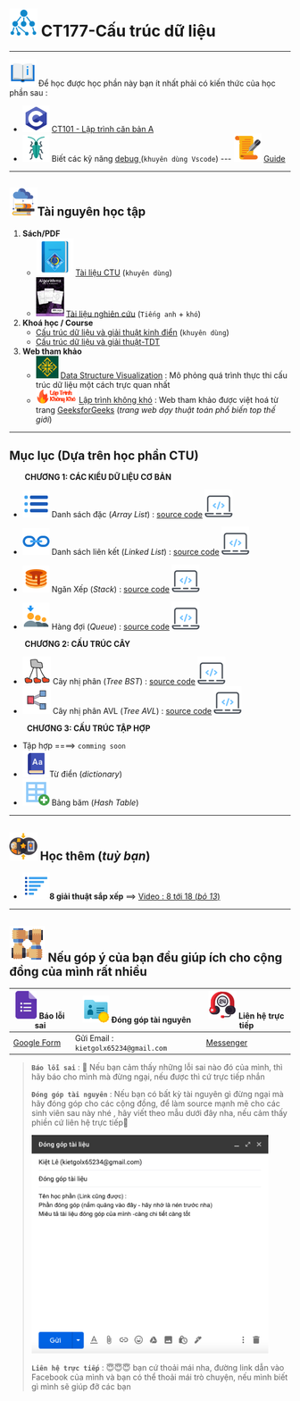 # ![cautrucdulieupng](https://raw.githubusercontent.com/Zenfection/Image/master/2020/12/15-13-15-54-cautrucdulieu.png) CT177-Cấu trúc dữ liệu

---

![icons8-user_manual.png](https://raw.githubusercontent.com/Zenfection/Image/master/2020/12/23-22-00-06-icons8-user_manual.png) Để học được học phần này bạn ít nhất phải có kiến thức của học phần sau :

- [![icons8cprogrammingpng](https://raw.githubusercontent.com/Zenfection/Image/master/2020/12/15-13-40-39-icons8-c_programming.png)](https://zenfection.github.io/CTU/CT101-Lap%20trinh%20can%20ban%20A/) [CT101 - Lập trình căn bản A](https://zenfection.github.io/CTU/CT101-Lap%20trinh%20can%20ban%20A/)
- ![icons8-bug.png](https://raw.githubusercontent.com/Zenfection/Image/master/2020/12/17-00-22-00-icons8-bug.png) Biết các kỹ năng [debug ](https://viblo.asia/p/gioi-thieu-ve-debug-DzVkpoKZenW)(`khuyên dùng Vscode`) --- [![History.png](https://raw.githubusercontent.com/Zenfection/Image/master/2020/12/23-20-22-50-History.png)](https://zenfection.github.io/Source/Vscode/) [Guide](https://zenfection.github.io/Source/Vscode/)

---

## <img title="" src="https://raw.githubusercontent.com/Zenfection/Image/master/2020/12/15-14-31-38-Cloud%20Library.png" alt="Cloud Librarypng" width="50">Tài nguyên học tập

1. **Sách/PDF**
   - [<img title="" src="https://raw.githubusercontent.com/Zenfection/Image/master/2020/12/16-22-48-56-CTU%20book.png" alt="CTU book.png" width="67">](https://github.com/Zenfection/CTU/tree/main/CT177-Cau%20truc%20du%20lieu/Tài%20liệu) [Tài liệu CTU](https://github.com/Zenfection/CTU/tree/main/CT177-Cau%20truc%20du%20lieu/Tài%20liệu) (`khuyên dùng`)
   - [<img src="https://raw.githubusercontent.com/Zenfection/Image/master/2020/12/16-22-54-28-AlgorithmsGrow.png" title="" alt="AlgorithmsGrow.png" width="50">](https://github.com/Zenfection/CTU/blob/main/Programing%20Book/Algorithms.pdf)  [Tài liệu nghiên cứu](https://github.com/Zenfection/CTU/blob/main/Programing%20Book/Algorithms.pdf) (`Tiếng anh` + `khó`)
2. **Khoá học / Course**
   - [Cấu trúc dữ liệu và giải thuật kinh điển](https://drive.google.com/drive/folders/1YcUgdWSo9GjHm8j1644oPv5nUhj1tNKB?usp=sharing) (`khuyên dùng`)
   - [Cấu trúc dữ liệu và giải thuật-TDT](https://drive.google.com/drive/folders/1WHad8E9veuGBA4qItcOdZm1D5MG1ZiAr?usp=sharing) 
3. **Web tham khảo**
   - [<img src="https://raw.githubusercontent.com/Zenfection/Image/master/2020/12/16-23-01-32-University_of_San_Francisco_logo.png" title="" alt="University_of_San_Francisco_logo.png" width="40">](https://www.cs.usfca.edu/~galles/visualization/Algorithms.html) [Data Structure Visualization](https://www.cs.usfca.edu/~galles/visualization/Algorithms.html) : Mô phỏng quá trình thực thi cấu trúc dữ liệu một cách trực quan nhất
   - [<img src="https://raw.githubusercontent.com/Zenfection/Image/master/2020/12/16-23-00-16-logo-272-90.png" title="" alt="logo-272-90.png" width="73">](https://nguyenvanhieu.vn/ctdl-gt/) [Lập trình không khó](https://nguyenvanhieu.vn/ctdl-gt/) : Web tham khảo được việt hoá từ trang [GeeksforGeeks](https://www.geeksforgeeks.org) (*trang web dạy thuật toán phổ biến top thế giới*)

---

## Mục lục (Dựa trên học phần CTU)

       **CHƯƠNG 1: CÁC KIỂU DỮ LIỆU CƠ BẢN**

- ![icons8-list.png](https://raw.githubusercontent.com/Zenfection/Image/master/2020/12/16-23-16-31-icons8-list.png) Danh sách đặc (*Array List*) : [source code](https://github.com/Zenfection/CTU/tree/main/CT177-Cau%20truc%20du%20lieu/Source/ArrayList) [![icons8-laptop_coding.png](https://raw.githubusercontent.com/Zenfection/Image/master/2020/12/23-20-08-09-icons8-laptop_coding.png)](https://github.com/Zenfection/CTU/tree/main/CT177-Cau%20truc%20du%20lieu/Source/ArrayList)

- ![icons8-link.png](https://raw.githubusercontent.com/Zenfection/Image/master/2020/12/16-23-16-51-icons8-link.png) Danh sách liên kết (*Linked List*) : [source code](https://github.com/Zenfection/CTU/tree/main/CT177-Cau%20truc%20du%20lieu/Source/Linked%20List) [![icons8-laptop_coding.png](https://raw.githubusercontent.com/Zenfection/Image/master/2020/12/23-20-08-09-icons8-laptop_coding.png)](https://github.com/Zenfection/CTU/tree/main/CT177-Cau%20truc%20du%20lieu/Source/Linked%20List)

- ![icons8-pancake.png](https://raw.githubusercontent.com/Zenfection/Image/master/2020/12/16-23-17-18-icons8-pancake.png) Ngăn Xếp (*Stack*) : [source code](https://github.com/Zenfection/CTU/tree/main/CT177-Cau%20truc%20du%20lieu/Source/Stack) [![icons8-laptop_coding.png](https://raw.githubusercontent.com/Zenfection/Image/master/2020/12/23-20-08-09-icons8-laptop_coding.png)](https://github.com/Zenfection/CTU/tree/main/CT177-Cau%20truc%20du%20lieu/Source/Stack)

- ![icons8-joining_queue.png](https://raw.githubusercontent.com/Zenfection/Image/master/2020/12/16-23-17-32-icons8-joining_queue.png) Hàng đợi (*Queue*) : [source code](https://github.com/Zenfection/CTU/tree/main/CT177-Cau%20truc%20du%20lieu/Source/Queue) [![icons8-laptop_coding.png](https://raw.githubusercontent.com/Zenfection/Image/master/2020/12/23-20-08-09-icons8-laptop_coding.png)](https://github.com/Zenfection/CTU/tree/main/CT177-Cau%20truc%20du%20lieu/Source/Queue)

       **CHƯƠNG 2: CẤU TRÚC CÂY**

- ![icons8-folder_tree.png](https://raw.githubusercontent.com/Zenfection/Image/master/2020/12/16-23-17-59-icons8-folder_tree.png) Cây nhị phân (*Tree BST*) : [source code](https://github.com/Zenfection/CTU/tree/main/CT177-Cau%20truc%20du%20lieu/Source/Tree) [![icons8-laptop_coding.png](https://raw.githubusercontent.com/Zenfection/Image/master/2020/12/23-20-08-09-icons8-laptop_coding.png)](https://github.com/Zenfection/CTU/tree/main/CT177-Cau%20truc%20du%20lieu/Source/Tree)
- ![icons8-tree_structure.png](https://raw.githubusercontent.com/Zenfection/Image/master/2020/12/16-23-18-13-icons8-tree_structure.png) Cây nhị phân AVL (*Tree AVL*) : [source code](https://github.com/Zenfection/CTU/tree/main/CT177-Cau%20truc%20du%20lieu/Source/Tree) [![icons8-laptop_coding.png](https://raw.githubusercontent.com/Zenfection/Image/master/2020/12/23-20-08-09-icons8-laptop_coding.png)](https://github.com/Zenfection/CTU/tree/main/CT177-Cau%20truc%20du%20lieu/Source/Tree)

        **CHƯƠNG 3: CẤU TRÚC TẬP HỢP**

- Tập hợp ====> `comming soon`
- ![icons8-dictionary.png](https://raw.githubusercontent.com/Zenfection/Image/master/2020/12/16-23-19-14-icons8-dictionary.png)Từ điển (*dictionary*)
- ![icons8-insert_table.png](https://raw.githubusercontent.com/Zenfection/Image/master/2020/12/16-23-19-57-icons8-insert_table.png) Bảng băm (*Hash Table*)

---

## ![Blended Learning.png](https://raw.githubusercontent.com/Zenfection/Image/master/2020/12/17-00-24-28-Blended%20Learning.png) Học thêm (*tuỳ bạn*)

- ![icons8-sorting.png](https://raw.githubusercontent.com/Zenfection/Image/master/2020/12/17-00-27-47-icons8-sorting.png)**8 giải thuật sắp xếp** ==> [Video : 8 tới 18 (*bỏ 13*)](https://drive.google.com/drive/folders/1YcUgdWSo9GjHm8j1644oPv5nUhj1tNKB?usp=sharing)

---

## ![Community.png](https://raw.githubusercontent.com/Zenfection/Image/master/2020/12/16-23-32-26-Community.png) Nếu góp ý của bạn đều giúp ích cho cộng đồng của mình rất nhiều

| ![google-forms-logo-2BA8295903-seeklogo.com - 01.png](https://raw.githubusercontent.com/Zenfection/Image/master/2020/12/23-21-03-42-google-forms-logo-2BA8295903-seeklogo.com%20-%2001.png) Báo lỗi sai | ![icons8-new_contact.png](https://raw.githubusercontent.com/Zenfection/Image/master/2020/12/23-21-05-27-icons8-new_contact.png) Đóng góp tài nguyên | ![24 Support.png](https://raw.githubusercontent.com/Zenfection/Image/master/2020/12/23-20-55-28-24%20Support.png) Liên hệ trực tiếp |
| ------------------------------------------------------------------------------------------------------------------------------------------------------------------------------------------------------- | --------------------------------------------------------------------------------------------------------------------------------------------------- | ----------------------------------------------------------------------------------------------------------------------------------- |
| [Google Form](https://forms.gle/pSEXEHXYFkAjRXDSA)                                                                                                                                                      | Gửi Email : `kietgolx65234@gmail.com`                                                                                                               | [Messenger](https://www.messenger.com/t/zenfection)                                                                                 |

> **`Báo lỗi sai`** : 🦈 Nếu bạn cảm thấy những lỗi sai nào đó của mình, thì hãy báo cho mình mà đừng ngại, nếu được thì cứ trực tiếp nhắn
> 
> **`Đóng góp tài nguyên`** : Nếu bạn có bất kỳ tài nguyên gì đừng ngại mà hãy đóng góp cho các cộng đồng, để làm source mạnh mẽ cho các sinh viên sau này nhé , hãy viết theo mẫu dưới đây nha, nếu cảm thấy phiền cứ liên hệ trực tiếp🐲
> 
> <img src="https://raw.githubusercontent.com/Zenfection/Image/master/2020/12/16-23-48-42-A%CC%89nh%20chu%CC%A3p%20Ma%CC%80n%20hi%CC%80nh%202020-12-16%20lu%CC%81c%2023.48.31.png" title="" alt="Ảnh chụp Màn hình 2020-12-16 lúc 23.48.31.png" width="424">
> 
> **`Liên hệ trực tiếp`** : 😇😇😇 bạn cứ thoải mái nha, đường link dẫn vào Facebook của mình và bạn có thể thoải mái trò chuyện, nếu mình biết gì mình sẽ giúp đỡ các bạn
